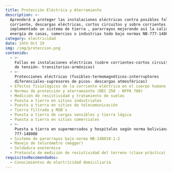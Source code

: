 ```yaml
---
title: Protección Eléctrica y Aterramiento
description: >-
  Aprenderá a proteger las instalaciones eléctricas contra posibles fallas de
  corriente, descargas eléctricas, cortos circuitos y sobre corrientes
  implementado un sistema de tierra , pararrayos mejorando así la calidad de
  energía de casas, comercios o industrias todo bajo normas NB-777-148008.
category: electricidad
date: 14th Oct 19
img: /img/proteccion.png
contenido:
  - >-
    Fallas en instalaciones eléctricas (sobre corrientes-cortos circuitos-caídas
    de tensión- transitorios-armónicos)
  - >-
    Protecciones eléctricas (fusibles-termomagnéticos-interruptores
    diferenciales-supresores de picos- descargas atmosféricas)
  - Efectos fisiológicos de la corriente eléctrica en el cuerpo humano
  - Normas de protección y aterramiento (NEC 250 - NFPA 780)
  - Medición de resistividad y tratamiento de suelos
  - Puesta a tierra en sitios industriales
  - Puesta a tierra en sitios de telecomunicación
  - Tierra filtrada y MGB´s
  - Puesta a tierra de cargas sensibles y tierra lógica
  - Puesta a tierra en sitios comerciales
  - >-
    Puesta a tierra en supermercados y hospitales según norma boliviana NB
    777-148008
  - Sistema de pararrayos bajo norma NB-148010-1-2
  - Manejo de telurómetro (megger)
  - Soldadura exotérmica
  - Protocolo de medición de resistividad del terreno (clase práctica)
requisitosRecomendados:
  - Conocimientos de electricidad domiciliaria
---
```


